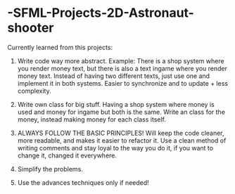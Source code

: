# -SFML-Projects-2D-Astronaut-shooter

Currently learned from this projects:

1. Write code way more abstract.
    Example: There is a shop system where you render money text, but there is also a text ingame where you render money text.
    Instead of having two different texts, just use one and implement it in both systems.
    Easier to synchronize and to update + less complexity.
  

2. Write own class for big stuff.
     Having a shop system where money is used and money for ingame but both is the same.
     Write an class for the money, instead making money for each class itself.

3. ALWAYS FOLLOW THE BASIC PRINCIPLES!
    Will keep the code cleaner, more readable, and makes it easier to refactor it.
    Use a clean method of writing comments and stay loyal to the way you do it, if you want to change it, changed it everywhere.

4. Simplify the problems.

5. Use the advances techniques only if needed!

